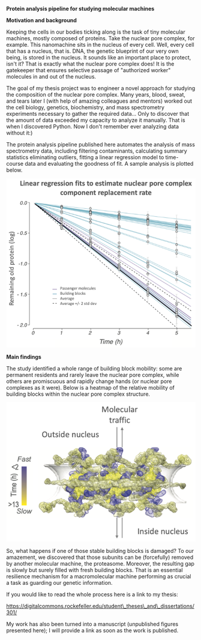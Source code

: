 **Protein analysis pipeline for studying molecular machines**

**Motivation and background**

Keeping the cells in our bodies ticking along is the task of tiny
molecular machines, mostly composed of proteins. Take the nuclear pore
complex, for example. This nanomachine sits in the nucleus of every
cell. Well, every cell that has a nucleus, that is. DNA, the genetic
blueprint of our very own being, is stored in the nucleus. It sounds
like an important place to protect, isn\'t it? That is exactly what the
nuclear pore complex does! It is the gatekeeper that ensures selective
passage of "authorized worker" molecules in and out of the nucleus. 

The goal of my thesis project was to engineer a novel approach for
studying the composition of the nuclear pore complex. Many years, blood,
sweat, and tears later I (with help of amazing colleagues and mentors)
worked out the cell biology, genetics, biochemistry, and mass
spectrometry experiments necessary to gather the required data... Only
to discover that the amount of data exceeded my capacity to analyze it
manually. That is when I discovered Python. Now I don't remember ever
analyzing data without it:)

The protein analysis pipeline published here automates the analysis of
mass spectrometry data, including filtering contaminants, calculating
summary statistics eliminating outliers, fitting a linear regression
model to time-course data and evaluating the goodness of fit. A sample
analysis is plotted below.

![](Images/exchange_fits.png)

**Main findings**

The study identified a whole range of building block mobility: some are
permanent residents and rarely leave the nuclear pore complex, while
others are promiscuous and rapidly change hands (or nuclear pore
complexes as it were). Below is a heatmap of the relative mobility of
building blocks within the nuclear pore complex structure.

![](Images/npc_map.png)

So, what happens if one of those stable building blocks is damaged? To
our amazement, we discovered that those subunits can be (forcefully)
removed by another molecular machine, the proteasome. Moreover, the
resulting gap is slowly but surely filled with fresh building blocks.
That is an essential resilience mechanism for a macromolecular machine
performing as crucial a task as guarding our genetic information.

If you would like to read the whole process here is a link to my thesis:

https://digitalcommons.rockefeller.edu/student\_theses\_and\_dissertations/301/

My work has also been turned into a manuscript (unpublished figures
presented here); I will provide a link as soon as the work is published.
